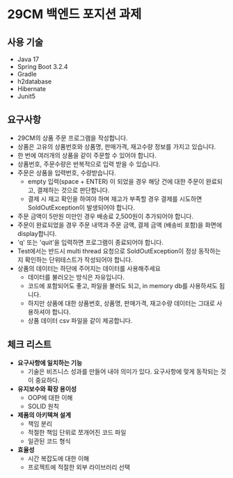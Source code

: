 # 29CM 백엔드 포지션 과제

## 사용 기술
- Java 17
- Spring Boot 3.2.4
- Gradle
- h2database
- Hibernate
- Junit5

## 요구사항
* 29CM의 상품 주문 프로그램을 작성합니다.
* 상품은 고유의 상품번호와 상품명, 판매가격, 재고수량 정보를 가지고 있습니다.
* 한 번에 여러개의 상품을 같이 주문할 수 있어야 합니다.
* 상품번호, 주문수량은 반복적으로 입력 받을 수 있습니다.
* 주문은 상품을 입력번호, 수량받습니다.
  * empty 입력(space + ENTER) 이 되었을 경우 해당 건에 대한 주문이 완료되고, 결제하는 것으로 판단합니다.
  * 결제 시 재고 확인을 하여야 하며 재고가 부족할 경우 결제를 시도하면 SoldOutException이 발생되어야 합니다.
* 주문 금액이 5만원 미만인 경우 배송료 2,500원이 추가되어야 합니다.
* 주문이 완료되었을 경우 주문 내역과 주문 금액, 결제 금액 (배송비 포함)을 화면에 display합니다.
* 'q' 또는 'quit'을 입력하면 프로그램이 종료되어야 합니다.
* Test에서는 반드시 multi thread 요청으로 SoldOutException이 정상 동작하는지 확인하는 단위테스트가 작성되어야 합니다.
* 상품의 데이터는 하단에 주어지는 데이터를 사용해주세요
  * 데이터를 불러오는 방식은 자유입니다.
  * 코드에 포함되어도 좋고, 파일을 불러도 되고, in memory db를 사용하셔도 됩니다.
  * 하지만 상품에 대한 상품번호, 상품명, 판매가격, 재고수량 데이터는 그대로 사용하셔야 합니다.
  * 상품 데이터 csv 파일을 같이 제공합니다.

## 체크 리스트
* **요구사항에 일치하는 기능**
  * 기술은 비즈니스 성과를 만들어 내야 의미가 있다. 요구사항에 맞게 동작되는 것이 중요하다.
* **유지보수와 확장 용이성**
  * OOP에 대한 이해
  * SOLID 원칙
* **제품의 아키텍쳐 설계**
  * 책임 분리
  * 적절한 책임 단위로 쪼개어진 코드 파일
  * 일관된 코드 형식
* **효율성**
  * 시간 복잡도에 대한 이해
  * 프로젝트에 적절한 외부 라이브러리 선택